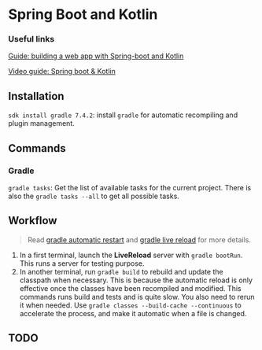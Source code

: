 # Spring Boot and Kotlin

### Useful links

[Guide: building a web app with Spring-boot and Kotlin](https://spring.io/guides/tutorials/spring-boot-kotlin/)

[Video guide: Spring boot &amp; Kotlin](https://www.youtube.com/playlist?list=PL6gx4Cwl9DGDPsneZWaOFg0H2wsundyGr)


## Installation

`sdk install gradle 7.4.2`: install `gradle` for automatic recompiling and plugin management.


## Commands

### Gradle

`gradle tasks`: Get the list of available tasks for the current project. There is also the `gradle tasks --all` to get all possible tasks.


## Workflow

> Read [gradle automatic restart](https://docs.spring.io/spring-boot/docs/2.6.6/reference/htmlsingle/#using.devtools.restart) and [gradle live reload](https://docs.spring.io/spring-boot/docs/2.6.6/reference/htmlsingle/#using.devtools.livereload) for more details.

1. In a first terminal, launch the **LiveReload** server with `gradle bootRun`. This runs a server for testing purpose.
2. In another terminal, run `gradle build` to rebuild and update the classpath when necessary. This is because the automatic reload is only effective once the classes have been recompiled and modified. This commands runs build and tests and is quite slow. You also need to rerun it when needed. Use `gradle classes --build-cache --continuous` to accelerate the process, and make it automatic when a file is changed.



## TODO

